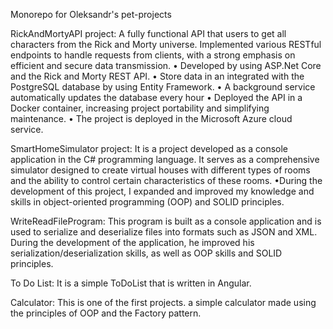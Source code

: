 Monorepo for Oleksandr's pet-projects

RickAndMortyAPI project:
 A fully functional API that users to get all characters from the Rick and Morty universe. Implemented various RESTful endpoints to handle
requests from clients, with a strong emphasis on efficient and secure data transmission.
• Developed by using ASP.Net Core and the Rick and Morty REST API.
• Store data in an integrated with the PostgreSQL database by using Entity Framework.
• A background service automatically updates the database every hour
• Deployed the API in a Docker container, increasing project portability and simplifying maintenance.
• The project is deployed in the Microsoft Azure cloud service.

SmartHomeSimulator project:
It is a project developed as a console application in the C# programming language. It serves as a comprehensive simulator designed to create virtual houses with different types of rooms and the ability to control certain characteristics of these rooms. 
•During the development of this project, I expanded and improved my knowledge and skills in object-oriented programming (OOP) and SOLID principles.

WriteReadFileProgram:
This program is built as a console application and is used to serialize and deserialize files into formats such as JSON and XML. During the development of the application, he improved his serialization/deserialization skills, as well as OOP skills and SOLID principles.

To Do List:
It is a simple ToDoList that is written in Angular.

Calculator:
This is one of the first projects. a simple calculator made using the principles of OOP and the Factory pattern.
